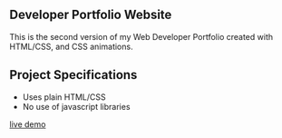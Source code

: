## Developer Portfolio Website
This is the second version of my Web Developer Portfolio created with HTML/CSS, and CSS animations.


## Project Specifications
 
- Uses plain HTML/CSS
- No use of javascript libraries

[live demo](https://temi.dev/index.html)